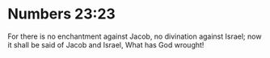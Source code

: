 # Numbers 23:23

For there is no enchantment against Jacob, no divination against Israel; now it shall be said of Jacob and Israel, What has God wrought!
